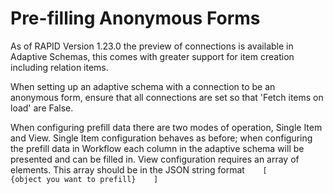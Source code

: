 # Pre-filling Anonymous Forms

As of RAPID Version 1.23.0 the preview of connections is available in Adaptive Schemas, this comes with greater support for item creation including relation items.

When setting up an adaptive schema with a connection to be an anonymous form, ensure that all connections are set so that 'Fetch items on load' are False.

When configuring prefill data there are two modes of operation, Single Item and View. Single Item configuration behaves as before; when configuring the prefill data in Workflow each column in the adaptive schema will be presented and can be filled in. View configuration requires an array of elements. This array should be in the JSON string format`    [        {object you want to prefill}    ]`